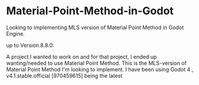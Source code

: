 # Material-Point-Method-in-Godot

Looking to implementing MLS version of Material Point Method in Godot Engine.

up to Version.8.8.0:

A project I wanted to work on and for that project, I ended up wanting/needed to use Material Point Method. 
This is the MLS-version of Material Point Method I'm looking to implement. 
I have been using Godot 4 , v4.1.stable.official [970459615] being the latest
